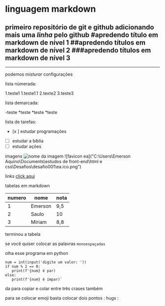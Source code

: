 # linguagem markdown
 primeiro repositório de git e github
adicionando __mais__ uma *linha* pelo **github**
#apredendo título em markdown de nível 1
##apredendo títulos em markdown de nível 2
###apredendo títulos em markdown de nível 3
---
***
podemos _*misturar*_ configurações

lista númerada:

1.teste1
    1.teste1.1
2.texte2
3.teste3

lista demarcada:

-teste
*teste
  *teste
*teste

lista de tarefas:
- [x ] estudar programações
- [ ] estudar a bíblia
- [ ] estudar ações

imagens
![nome da imagem](url)
![favicon ea]("C:\Users\Emerson Aquino\Documents\estudos de front-end\html e css\Desafios\desafio001\ea.ico.png")

links
[click aqui](https://www.cursoemvideo.com/curso/curso-de-git-e-github/aulas/aulas-de-git-e-github/modulos/guia-da-linguagem-markdown-curso-de-git-e-github/)

tabelas em markdown

numero | nome | nota
---|---|---
1 | Emerson | 9,5
2 | Saulo | 10
3 | Miriam | 8,8
terminou a tabela

se você quiser colocar as palavras `monoespaçadas`

olha esse programa em python
```
num = int(input('digite um valor: '))
if num % 2 == 0:
   print(f'{num} é par)
else:
   print(f'{num} é ímpar)`
```
da para copiar e colar entre três crases também

para se colocar emoji basta colocar dois pontos : hugs :



